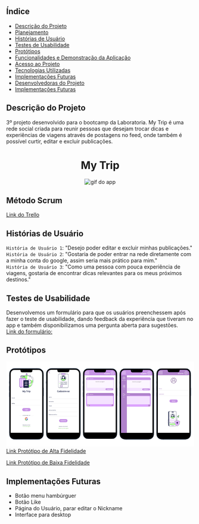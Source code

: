 ## Índice

* [Descrição do Projeto](#descrição-do-projeto)
* [Planejamento](#método-scrum)
* [Histórias de Usuário](#histórias-de-usuário)
* [Testes de Usabilidade](#testes-de-usabilidade)
* [Protótipos](#protótipo-de-alta-fidelidade)
* [Funcionalidades e Demonstração da Aplicação](#funcionalidades-e-demosntração-da-aplicação)
* [Acesso ao Projeto](#acesso-ao-projeto)
* [Tecnologias Utilizadas](#tecnologias-utilizadas)
* [Implementações Futuras](#implementações-futuras)
* [Desenvolvedoras do Projeto](#desenvolvedoras-do-projeto)
* [Implementações Futuras](#implementações-futuras)

## Descrição do Projeto
3º projeto desenvolvido para o bootcamp da Laboratoria. My Trip é uma rede social criada para reunir pessoas que desejam trocar dicas e experiências de viagens através de postagens no feed, onde também é possível curtir, editar e excluir publicações. 

<h1 align='center'>My Trip</h1>

<div align='center'>
  
![gif do app](https://media.giphy.com/media/v1.Y2lkPTc5MGI3NjExMTA5eGZ6anRubW50bXlsYjMyNjNkcnBmaTI5NzdybHd6ajZtOGxhZCZlcD12MV9pbnRlcm5hbF9naWZfYnlfaWQmY3Q9Zw/Ug1pPnbLWTUYLk3PgF/giphy.gif)

</div>

## Método Scrum 
[Link do Trello](https://trello.com/invite/b/GNknWcZf/ATTI7a1d50e0a1b0f2991ddcfe191a42ea4c30D503C0/310-social-network)

## Histórias de Usuário
`História de Usuário 1`: "Desejo poder editar e excluir minhas publicações."<br>
`História de Usuário 2`: "Gostaria de poder entrar na rede diretamente com a minha conta do google, assim seria mais prático para mim."<br>
`História de Usuário 3`: "Como uma pessoa com pouca experiência de viagens, gostaria de encontrar dicas relevantes para os meus próximos destinos."<br>

## Testes de Usabilidade
Desenvolvemos um formulário para que os usuários preenchessem após fazer o teste de usabilidade, dando feedback da experiência que tiveram no app e também disponibilizamos uma pergunta aberta para sugestões.<br>
[Link do formulário:](https://forms.gle/Js8uiRF7yxKxA6Tt9)</p>

## Protótipos
![print do protótipo](./protótipo-de-alta.png)
[Link Protótipo de Alta Fidelidade](https://www.figma.com/proto/K44pKXuVtuTWPo1Vzr4Lix/My-Trip---Prot%C3%B3tipo-de-Alta?page-id=106%3A52&type=design&node-id=127-130&viewport=-139%2C315%2C0.5&t=KJQiy664EHSlTkHH-1&scaling=scale-down&starting-point-node-id=120%3A1746&mode=design)

[Link Protótipo de Baixa Fidelidade](https://www.canva.com/design/DAFuKjgcZvE/5Kg4SqoEx_7paNjye1Tzng/edit?utm_content=DAFuKjgcZvE&utm_campaign=designshare&utm_medium=link2&utm_source=sharebutton)

## Implementações Futuras

- Botão menu hambúrguer
- Botão Like
- Página do Usuário, parar editar o Nickname
- Interface para desktop
